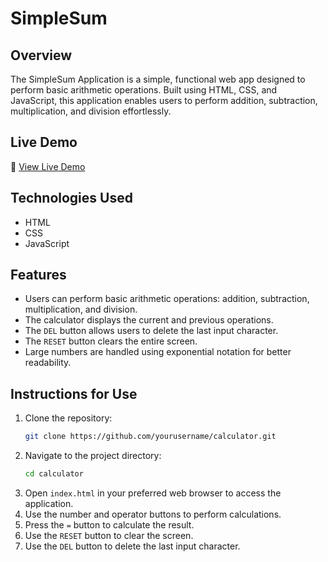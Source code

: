 # SimpleSum

## Overview

The SimpleSum Application is a simple, functional web app designed to perform basic arithmetic operations. Built using HTML, CSS, and JavaScript, this application enables users to perform addition, subtraction, multiplication, and division effortlessly.

## Live Demo

🔗 [View Live Demo](https://kdfarrell.github.io/Calculator/)

## Technologies Used

- HTML
- CSS
- JavaScript

## Features

- Users can perform basic arithmetic operations: addition, subtraction, multiplication, and division.
- The calculator displays the current and previous operations.
- The `DEL` button allows users to delete the last input character.
- The `RESET` button clears the entire screen.
- Large numbers are handled using exponential notation for better readability.

## Instructions for Use

1. Clone the repository:
   ```bash
   git clone https://github.com/yourusername/calculator.git
   ```
2. Navigate to the project directory:
   ```bash
   cd calculator
   ```
3. Open `index.html` in your preferred web browser to access the application.
4. Use the number and operator buttons to perform calculations.
5. Press the `=` button to calculate the result.
6. Use the `RESET` button to clear the screen.
7. Use the `DEL` button to delete the last input character.
